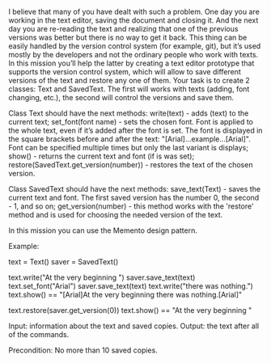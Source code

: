 I believe that many of you have dealt with such a problem. One day you are working in the text editor, saving the document and closing it. And the next day you are re-reading the text and realizing that one of the previous versions was better but there is no way to get it back. This thing can be easily handled by the version control system (for example, git), but it’s used mostly by the developers and not the ordinary people who work with texts. In this mission you’ll help the latter by creating a text editor prototype that supports the version control system, which will allow to save different versions of the text and restore any one of them.
Your task is to create 2 classes: Text and SavedText. The first will works with texts (adding, font changing, etc.), the second will control the versions and save them.

Class Text should have the next methods:
write(text) - adds (text) to the current text;
set_font(font name) - sets the chosen font. Font is applied to the whole text, even if it’s added after the font is set. The font is displayed in the square brackets before and after the text: "[Arial]...example...[Arial]". Font can be specified multiple times but only the last variant is displays;
show() - returns the current text and font (if is was set);
restore(SavedText.get_version(number)) - restores the text of the chosen version.

Class SavedText should have the next methods:
save_text(Text) - saves the current text and font. The first saved version has the number 0, the second - 1, and so on;
get_version(number) - this method works with the 'restore' method and is used for choosing the needed version of the text.

In this mission you can use the Memento design pattern.

Example:

text = Text()
saver = SavedText()
    
text.write("At the very beginning ")
saver.save_text(text)
text.set_font("Arial")
saver.save_text(text)
text.write("there was nothing.")
text.show() == "[Arial]At the very beginning there was nothing.[Arial]"
    
text.restore(saver.get_version(0))
text.show() == "At the very beginning "

Input: information about the text and saved copies.
Output: the text after all of the commands.

Precondition: No more than 10 saved copies.